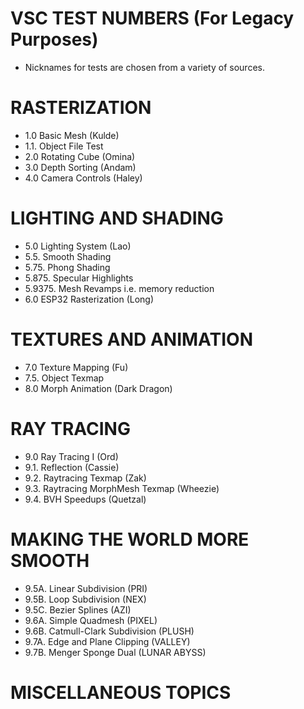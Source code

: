 # VSC TEST NUMBERS (For Legacy Purposes)

- Nicknames for tests are chosen from a variety of sources.

# RASTERIZATION

- 1.0 Basic Mesh (Kulde)
- 1.1. Object File Test
- 2.0 Rotating Cube (Omina)
- 3.0 Depth Sorting (Andam)
- 4.0 Camera Controls (Haley)

# LIGHTING AND SHADING

- 5.0 Lighting System (Lao)
- 5.5. Smooth Shading
- 5.75. Phong Shading
- 5.875. Specular Highlights
- 5.9375. Mesh Revamps i.e. memory reduction
- 6.0 ESP32 Rasterization (Long)

# TEXTURES AND ANIMATION

- 7.0 Texture Mapping (Fu)
- 7.5. Object Texmap
- 8.0 Morph Animation (Dark Dragon)

# RAY TRACING

- 9.0 Ray Tracing I (Ord)
- 9.1. Reflection (Cassie)
- 9.2. Raytracing Texmap (Zak)
- 9.3. Raytracing MorphMesh Texmap (Wheezie)
- 9.4. BVH Speedups (Quetzal)

# MAKING THE WORLD MORE SMOOTH

- 9.5A. Linear Subdivision (PRI)
- 9.5B. Loop Subdivision (NEX)
- 9.5C. Bezier Splines (AZI)
- 9.6A. Simple Quadmesh (PIXEL)
- 9.6B. Catmull-Clark Subdivision (PLUSH)
- 9.7A. Edge and Plane Clipping (VALLEY)
- 9.7B. Menger Sponge Dual (LUNAR ABYSS)

# MISCELLANEOUS TOPICS

